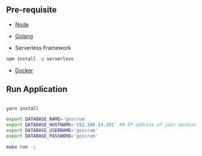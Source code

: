 ## Pre-requisite 

- [Node](https://nodejs.org/en/download/) 
- [Golang](https://golang.org/dl/)

- Serverless Framework 

```bash
npm install -g serverless
```

- [Docker](https://www.docker.com/products/docker-desktop)

## Run Application

```bash

yarn install

export DATABASE_NAME='goscrum'
export DATABASE_HOSTNAME='192.168.14.181' ## IP address of your machine
export DATABASE_USERNAME='goscrum'
export DATABASE_PASSWORD='goscrum'

make run -j
```
